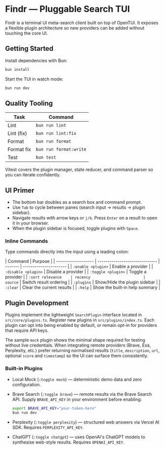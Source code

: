 # Findr — Pluggable Search TUI

Findr is a terminal UI meta-search client built on top of OpenTUI. It exposes a flexible plugin
architecture so new providers can be added without touching the core UI.

## Getting Started

Install dependencies with Bun:

```bash
bun install
```

Start the TUI in watch mode:

```bash
bun run dev
```

## Quality Tooling

| Task       | Command                |
| ---------- | ---------------------- |
| Lint       | `bun run lint`         |
| Lint (fix) | `bun run lint:fix`     |
| Format     | `bun run format`       |
| Format fix | `bun run format:write` |
| Test       | `bun test`             |

Vitest covers the plugin manager, state reducer, and command parser so you can iterate confidently.

## UI Primer

- The bottom bar doubles as a search box and command prompt.
- Use `Tab` to cycle between panes (search input → results → plugin sidebar).
- Navigate results with arrow keys or `j/k`. Press `Enter` on a result to open it in your browser.
- When the plugin sidebar is focused, toggle plugins with `Space`.

### Inline Commands

Type commands directly into the input using a leading colon:

| Command             | Purpose                        |
| ------------------- | ------------------------------ | ------- | ---------------------- |
| `:enable <plugin>`  | Enable a provider              |
| `:disable <plugin>` | Disable a provider             |
| `:toggle <plugin>`  | Toggle a provider              |
| `:sort relevance    | recency                        | source` | Switch result ordering |
| `:plugins`          | Show/Hide the plugin sidebar   |
| `:clear`            | Clear the current results      |
| `:help`             | Show the built-in help summary |

## Plugin Development

Plugins implement the lightweight `SearchPlugin` interface located in `src/core/plugins.ts`.
Register new plugins in `src/plugins/index.ts`. Each plugin can opt into being enabled by default,
or remain opt-in for providers that require API keys.

The sample `mock` plugin shows the minimal shape required for testing without live credentials.
When integrating remote providers (Brave, Exa, Perplexity, etc.) prefer returning normalised
results (`title`, `description`, `url`, optional `score` and `timestamp`) so the UI can surface
them consistently.

### Built-in Plugins

- Local Mock (`:toggle mock`) — deterministic demo data and zero configuration.
- Brave Search (`:toggle brave`) — remote results via the Brave Search API. Supply `BRAVE_API_KEY`
  in your environment before enabling:

  ```bash
  export BRAVE_API_KEY="your-token-here"
  bun run dev
  ```
- Perplexity (`:toggle perplexity`) — structured web answers via Vercel AI SDK. Requires `PERPLEXITY_API_KEY`.
- ChatGPT (`:toggle chatgpt`) — uses OpenAI's ChatGPT models to synthesise web-style results. Requires `OPENAI_API_KEY`.
